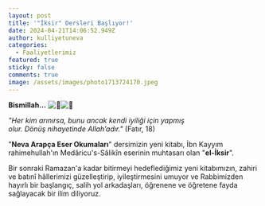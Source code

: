 ```yaml
---
layout: post
title: '"İksir" Dersleri Başlıyor!'
date: 2024-04-21T14:06:52.949Z
author: kulliyetuneva
categories:
  - Faaliyetlerimiz
featured: true
sticky: false
comments: true
image: /assets/images/photo1713724170.jpeg
---
```

**Bismillah...** ![🌸](https://web.telegram.org/a/img-apple-64/1f338.png)![🍃](https://web.telegram.org/a/img-apple-64/1f343.png)



*"Her kim arınırsa, bunu ancak kendi iyiliği için yapmış olur. Dönüş nihayetinde Allah’adır."* (Fatır, 18)

"**Neva Arapça Eser Okumaları**" dersimizin yeni kitabı, İbn Kayyım rahimehullah'ın Medâricu's-Sâlikîn eserinin muhtasarı olan "**el-İksir**".

Bir sonraki Ramazan'a kadar bitirmeyi hedeflediğimiz yeni kitabımızın, zahiri ve batınî hâllerimizi güzelleştirip, iyileştirmesini umuyor ve Rabbimizden hayırlı bir başlangıç, salih yol arkadaşları, öğrenene ve öğretene fayda sağlayacak bir ilim diliyoruz.